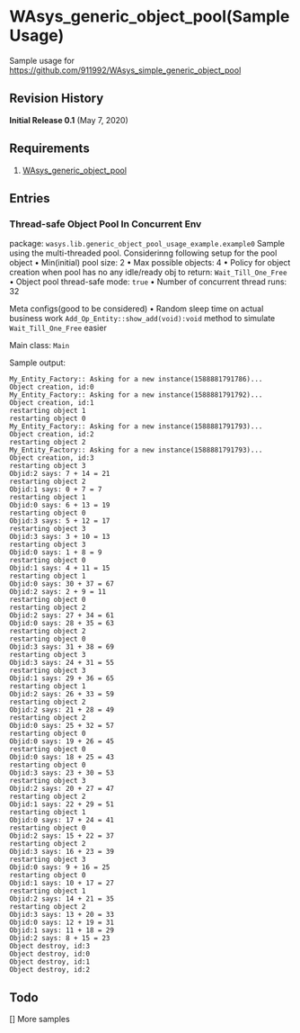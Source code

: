 # WAsys_generic_object_pool(Sample Usage)
Sample usage for https://github.com/911992/WAsys_simple_generic_object_pool

## Revision History
**Initial Release 0.1** (May 7, 2020)

## Requirements
1. [WAsys_generic_object_pool](https://github.com/911992/WAsys_simple_generic_object_pool)

## Entries

### Thread-safe Object Pool In Concurrent Env
package: `wasys.lib.generic_object_pool_usage_example.example0`
Sample using the multi-threaded pool. Considerinng following setup for the pool object
• Min(initial) pool size: 2
• Max possible objects: 4
• Policy for object creation when pool has no any idle/ready obj to return: `Wait_Till_One_Free`
• Object pool thread-safe mode: `true`
• Number of concurrent thread runs: 32

Meta configs(good to be considered)
• Random sleep time on actual business work `Add_Op_Entity::show_add(void):void` method to simulate `Wait_Till_One_Free` easier

Main class: `Main`

Sample output:
```
My_Entity_Factory:: Asking for a new instance(1588881791786)...
Object creation, id:0
My_Entity_Factory:: Asking for a new instance(1588881791792)...
Object creation, id:1
restarting object 1
restarting object 0
My_Entity_Factory:: Asking for a new instance(1588881791793)...
Object creation, id:2
restarting object 2
My_Entity_Factory:: Asking for a new instance(1588881791793)...
Object creation, id:3
restarting object 3
Objid:2 says: 7 + 14 = 21
restarting object 2
Objid:1 says: 0 + 7 = 7
restarting object 1
Objid:0 says: 6 + 13 = 19
restarting object 0
Objid:3 says: 5 + 12 = 17
restarting object 3
Objid:3 says: 3 + 10 = 13
restarting object 3
Objid:0 says: 1 + 8 = 9
restarting object 0
Objid:1 says: 4 + 11 = 15
restarting object 1
Objid:0 says: 30 + 37 = 67
Objid:2 says: 2 + 9 = 11
restarting object 0
restarting object 2
Objid:2 says: 27 + 34 = 61
Objid:0 says: 28 + 35 = 63
restarting object 2
restarting object 0
Objid:3 says: 31 + 38 = 69
restarting object 3
Objid:3 says: 24 + 31 = 55
restarting object 3
Objid:1 says: 29 + 36 = 65
restarting object 1
Objid:2 says: 26 + 33 = 59
restarting object 2
Objid:2 says: 21 + 28 = 49
restarting object 2
Objid:0 says: 25 + 32 = 57
restarting object 0
Objid:0 says: 19 + 26 = 45
restarting object 0
Objid:0 says: 18 + 25 = 43
restarting object 0
Objid:3 says: 23 + 30 = 53
restarting object 3
Objid:2 says: 20 + 27 = 47
restarting object 2
Objid:1 says: 22 + 29 = 51
restarting object 1
Objid:0 says: 17 + 24 = 41
restarting object 0
Objid:2 says: 15 + 22 = 37
restarting object 2
Objid:3 says: 16 + 23 = 39
restarting object 3
Objid:0 says: 9 + 16 = 25
restarting object 0
Objid:1 says: 10 + 17 = 27
restarting object 1
Objid:2 says: 14 + 21 = 35
restarting object 2
Objid:3 says: 13 + 20 = 33
Objid:0 says: 12 + 19 = 31
Objid:1 says: 11 + 18 = 29
Objid:2 says: 8 + 15 = 23
Object destroy, id:3
Object destroy, id:0
Object destroy, id:1
Object destroy, id:2
```


## Todo
[] More samples